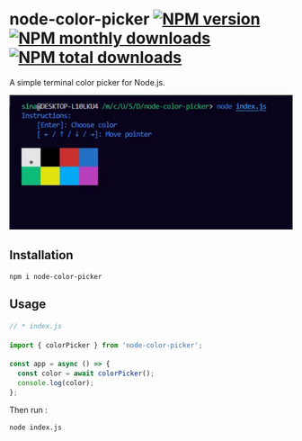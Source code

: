 # node-color-picker [![NPM version](https://img.shields.io/npm/v/node-color-picker.svg?style=flat)](https://www.npmjs.com/package/node-color-picker) [![NPM monthly downloads](https://img.shields.io/npm/dm/node-color-picker.svg?style=flat)](https://npmjs.org/package/node-color-picker) [![NPM total downloads](https://img.shields.io/npm/dt/node-color-picker.svg?style=flat)](https://npmjs.org/package/node-color-picker)

A simple terminal color picker for Node.js.

![Demo GIF](assets/demo.gif)

## Installation

```shell
npm i node-color-picker
```

## Usage

```js
// * index.js

import { colorPicker } from 'node-color-picker';

const app = async () => {
  const color = await colorPicker();
  console.log(color);
};
```

Then run :

```shell
node index.js
```
